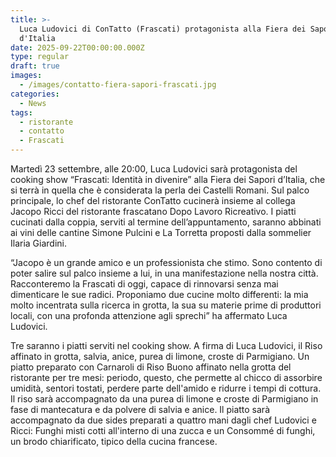 ```yaml
---
title: >-
  Luca Ludovici di ConTatto (Frascati) protagonista alla Fiera dei Sapori
  d'Italia
date: 2025-09-22T00:00:00.000Z
type: regular
draft: true
images:
  - /images/contatto-fiera-sapori-frascati.jpg
categories:
  - News
tags:
  - ristorante
  - contatto
  - Frascati
---
```


Martedì 23 settembre, alle 20:00, Luca Ludovici sarà protagonista del cooking show “Frascati: Identità in divenire” alla Fiera dei Sapori d’Italia, che si terrà in quella che è considerata la perla dei Castelli Romani. Sul palco principale, lo chef del ristorante ConTatto cucinerà insieme al collega Jacopo Ricci del ristorante frascatano Dopo Lavoro Ricreativo. I piatti cucinati dalla coppia, serviti al termine dell’appuntamento, saranno abbinati ai vini delle cantine Simone Pulcini e La Torretta proposti dalla sommelier Ilaria Giardini.

“Jacopo è un grande amico e un professionista che stimo. Sono contento di poter salire sul palco insieme a lui, in una manifestazione nella nostra città. Racconteremo la Frascati di oggi, capace di rinnovarsi senza mai dimenticare le sue radici. Proponiamo due cucine molto differenti: la mia molto incentrata sulla ricerca in grotta, la sua su materie prime di produttori locali, con una profonda attenzione agli sprechi” ha affermato Luca Ludovici.

Tre saranno i piatti serviti nel cooking show. A firma di Luca Ludovici, il Riso affinato in grotta, salvia, anice, purea di limone, croste di Parmigiano. Un piatto preparato con Carnaroli di Riso Buono affinato nella grotta del ristorante per tre mesi: periodo, questo, che permette al chicco di assorbire umidità, sentori tostati, perdere parte dell'amido e ridurre i tempi di cottura. Il riso sarà accompagnato da una purea di limone e croste di Parmigiano in fase di mantecatura e da polvere di salvia e anice. Il piatto sarà accompagnato da due sides preparati a quattro mani dagli chef Ludovici e Ricci: Funghi misti cotti all'interno di una zucca e un Consommé di funghi, un brodo chiarificato, tipico della cucina francese.

